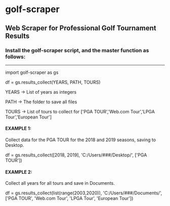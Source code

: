 # golf-scraper
## Web Scraper for Professional Golf Tournament Results

### Install the golf-scraper script, and the master function as follows:

------------------------------------------------------------

import golf-scraper as gs

df = gs.results_collect(YEARS, PATH, TOURS)

YEARS -> List of years as integers

PATH -> The folder to save all files

TOURS -> List of tours to collect for ['PGA TOUR','Web.com Tour','LPGA Tour','European Tour']

#### EXAMPLE 1:

Collect data for the PGA TOUR for the 2018 and 2019 seasons, saving to Desktop.

df = gs.results_collect([2018, 2019], 'C:/Users/###/Desktop/', ['PGA TOUR'])

#### EXAMPLE 2:

Collect all years for all tours and save in Documents.

df = gs.results_collect(list(range(2003,2020)), 'C:/Users/###/Documents/', ['PGA TOUR', 'Web.com Tour', 'LPGA Tour', 'European Tour'])
